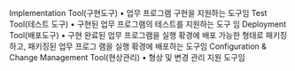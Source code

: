 Implementation Tool(구현도구)
• 업무 프로그램 구현을 지원하는 도구임
Test Tool(테스트 도구)
• 구현된 업무 프로그램의 테스트를 지원하는 도구
임
Deployment Tool(배포도구)
• 구현 완료된 업무 프로그램을 실행 홖경에 배포
가능한 형태로 패키징하고, 패키징된 업무 프로그
램을 실행 홖경에 배포하는 도구임
Configuration & Change Management Tool(현상관리)
• 형상 및 변경 관리 지원 도구임
